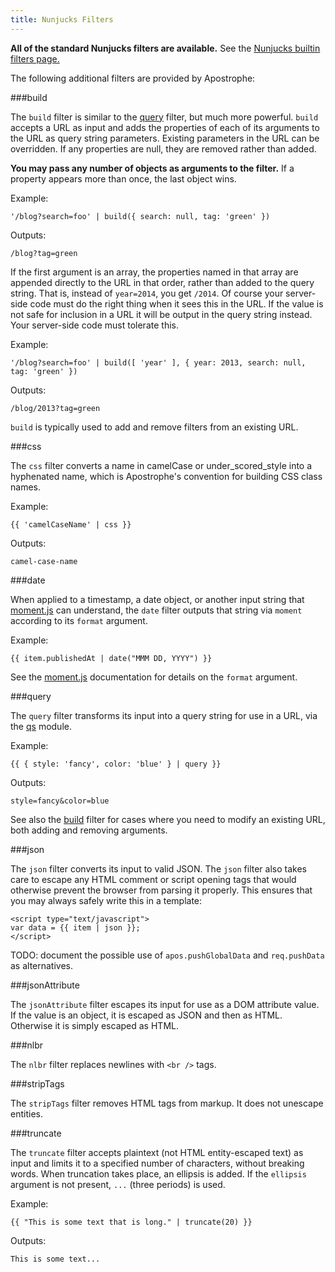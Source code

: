 ```yaml
---
title: Nunjucks Filters
---
```


**All of the standard Nunjucks filters are available.** See the [Nunjucks builtin filters page.](http://mozilla.github.io/nunjucks/templating.html#builtin-filters)

The following additional filters are provided by Apostrophe:

###build

The `build` filter is similar to the [query](#query) filter, but much more powerful. `build` accepts a URL as input and adds the properties of each of its arguments to the URL as query string parameters. Existing parameters in the URL can be overridden. If any properties are null, they are removed rather than added.

**You may pass any number of objects as arguments to the filter.** If a property appears more than once, the last object wins.

Example:

```markup
'/blog?search=foo' | build({ search: null, tag: 'green' })
```

Outputs:

```
/blog?tag=green
```

If the first argument is an array, the properties named in that array are appended directly to the URL in that order, rather than added to the query string. That is, instead of `year=2014`, you get `/2014`. Of course your server-side code must do the right thing when it sees this in the URL. If the value is not safe for inclusion in a URL it will be output in the query string instead. Your server-side code must tolerate this.

Example:

```markup
'/blog?search=foo' | build([ 'year' ], { year: 2013, search: null, tag: 'green' })
```

Outputs:

```
/blog/2013?tag=green
```

`build` is typically used to add and remove filters from an existing URL.

###css

The `css` filter converts a name in camelCase or under_scored_style into a hyphenated name, which is Apostrophe's convention for building CSS class names.

Example:

```markup
{{ 'camelCaseName' | css }}
```

Outputs:

```
camel-case-name
```

###date

When applied to a timestamp, a date object, or another input string that [moment.js](http://momentjs.com) can understand, the `date` filter outputs that string via `moment` according to its `format` argument.

Example:

```markup
{{ item.publishedAt | date("MMM DD, YYYY") }}
```

See the [moment.js](http://momentjs.com) documentation for details on the `format` argument.

###query

The `query` filter transforms its input into a query string for use in a URL, via the [qs](https://www.npmjs.org/package/qs) module.

Example:

```markup
{{ { style: 'fancy', color: 'blue' } | query }}
```

Outputs:

```markup
style=fancy&color=blue
```

See also the [build](#build) filter for cases where you need to modify an existing URL, both adding and removing arguments.

###json

The `json` filter converts its input to valid JSON. The `json` filter also takes care to escape any HTML comment or script opening tags that would otherwise prevent the browser from parsing it properly. This ensures that you may always safely write this in a template:

```markup
<script type="text/javascript">
var data = {{ item | json }};
</script>
```

TODO: document the possible use of `apos.pushGlobalData` and `req.pushData` as alternatives.

###jsonAttribute

The `jsonAttribute` filter escapes its input for use as a DOM attribute value. If the value is an object, it is escaped as JSON and then as HTML. Otherwise it is simply escaped as HTML.

###nlbr

The `nlbr` filter replaces newlines with `<br />` tags.

###stripTags

The `stripTags` filter removes HTML tags from markup. It does not unescape entities.

###truncate

The `truncate` filter accepts plaintext (not HTML entity-escaped text) as input and limits it to a specified number of characters, without breaking words. When truncation takes place, an ellipsis is added. If the `ellipsis` argument is not present, `...` (three periods) is used.

Example:

```markup
{{ "This is some text that is long." | truncate(20) }}
```

Outputs:

```
This is some text...
```
